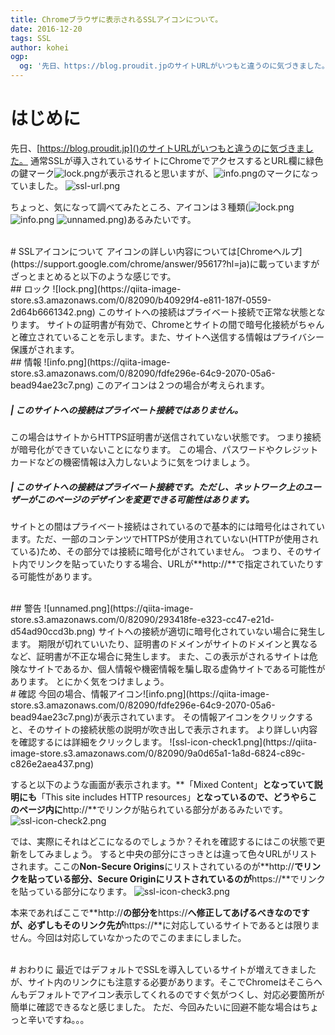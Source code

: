 ```yaml
---
title: Chromeブラウザに表示されるSSLアイコンについて。
date: 2016-12-20
tags: SSL
author: kohei
ogp:
  og: '先日、https://blog.proudit.jpのサイトURLがいつもと違うのに気づきました。'
---
```


# はじめに
先日、[https://blog.proudit.jp]()のサイトURLがいつもと違うのに気づきました。
通常SSLが導入されているサイトにChromeでアクセスするとURL欄に緑色の鍵マーク![lock.png](https://qiita-image-store.s3.amazonaws.com/0/82090/b40929f4-e811-187f-0559-2d64b6661342.png)が表示されると思いますが、![info.png](https://qiita-image-store.s3.amazonaws.com/0/82090/fdfe296e-64c9-2070-05a6-bead94ae23c7.png)のマークになっていました。
![ssl-url.png](https://qiita-image-store.s3.amazonaws.com/0/82090/8411a031-40aa-6fdc-f896-ffb9f1a89832.png)

ちょっと、気になって調べてみたところ、アイコンは３種類(![lock.png](https://qiita-image-store.s3.amazonaws.com/0/82090/b40929f4-e811-187f-0559-2d64b6661342.png) ![info.png](https://qiita-image-store.s3.amazonaws.com/0/82090/fdfe296e-64c9-2070-05a6-bead94ae23c7.png) ![unnamed.png](https://qiita-image-store.s3.amazonaws.com/0/82090/293418fe-e323-cc47-e21d-d54ad90ccd3b.png))あるみたいです。


<br>
# SSLアイコンについて
アイコンの詳しい内容については[Chromeヘルプ](https://support.google.com/chrome/answer/95617?hl=ja)に載っていますがざっとまとめると以下のような感じです。


<br>
## ロック ![lock.png](https://qiita-image-store.s3.amazonaws.com/0/82090/b40929f4-e811-187f-0559-2d64b6661342.png)
このサイトへの接続はプライベート接続で正常な状態となります。
サイトの証明書が有効で、Chromeとサイトの間で暗号化接続がちゃんと確立されていることを示します。また、サイトへ送信する情報はプライバシー保護がされます。


<br>
## 情報 ![info.png](https://qiita-image-store.s3.amazonaws.com/0/82090/fdfe296e-64c9-2070-05a6-bead94ae23c7.png)
このアイコンは２つの場合が考えられます。

##### **| このサイトへの接続はプライベート接続ではありません。**
この場合はサイトからHTTPS証明書が送信されていない状態です。
つまり接続が暗号化ができていないことになります。
この場合、パスワードやクレジットカードなどの機密情報は入力しないように気をつけましょう。

##### **| このサイトへの接続はプライベート接続です。ただし、ネットワーク上のユーザーがこのページのデザインを変更できる可能性はあります。**
サイトとの間はプライベート接続はされているので基本的には暗号化はされています。ただ、一部のコンテンツでHTTPSが使用されていない(HTTPが使用されている)ため、その部分では接続に暗号化がされていません。
つまり、そのサイト内でリンクを貼っていたりする場合、URLが**http://**で指定されていたりする可能性があります。


<br>
## 警告 ![unnamed.png](https://qiita-image-store.s3.amazonaws.com/0/82090/293418fe-e323-cc47-e21d-d54ad90ccd3b.png)
サイトへの接続が適切に暗号化されていない場合に発生します。
期限が切れていいたり、証明書のドメインがサイトのドメインと異なるなど、証明書が不正な場合に発生します。
また、この表示がされるサイトは危険なサイトであるか、個人情報や機密情報を騙し取る虚偽サイトである可能性があります。
とにかく気をつけましょう。


<br>
# 確認
今回の場合、情報アイコン![info.png](https://qiita-image-store.s3.amazonaws.com/0/82090/fdfe296e-64c9-2070-05a6-bead94ae23c7.png)が表示されています。
その情報アイコンをクリックすると、そのサイトの接続状態の説明が吹き出しで表示されます。
より詳しい内容を確認するには詳細をクリックします。
![ssl-icon-check1.png](https://qiita-image-store.s3.amazonaws.com/0/82090/9a0d65a1-1a8d-6824-c89c-c826e2aea437.png)

すると以下のような画面が表示されます。**「Mixed Content」**となっていて説明にも**「This site includes HTTP resources」**となっているので、どうやらこのページ内に**http://**でリンクが貼られている部分があるみたいです。
![ssl-icon-check2.png](https://qiita-image-store.s3.amazonaws.com/0/82090/b9f901fd-0f19-3dfe-d05b-e730d7239df8.png)

では、実際にそれはどこになるのでしょうか？それを確認するにはこの状態で更新をしてみましょう。
すると中央の部分にさっきとは違って色々URLがリストされます。ここの**Non-Secure Origins**にリストされているのが**http://**でリンクを貼っている部分、**Secure Origin**にリストされているのが**https://**でリンクを貼っている部分になります。
![ssl-icon-check3.png](https://qiita-image-store.s3.amazonaws.com/0/82090/411707b7-3fd9-4603-d0ec-9c5c9cd02aa8.png)

本来であればここで**http://**の部分を**https://**へ修正してあげるべきなのですが、必ずしもそのリンク先が**https://**に対応しているサイトであるとは限りません。今回は対応していなかったのでこのままにしました。


<br>
# おわりに
最近ではデフォルトでSSLを導入しているサイトが増えてきましたが、サイト内のリンクにも注意する必要があります。そこでChromeはそこらへんもデフォルトでアイコン表示してくれるのですぐ気がつくし、対応必要箇所が簡単に確認できるなと感じました。
ただ、今回みたいに回避不能な場合はちょっと辛いですね。。。

